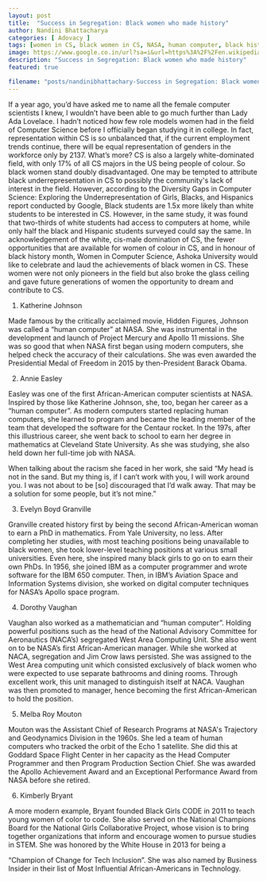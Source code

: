 ```yaml
---
layout: post
title:  "Success in Segregation: Black women who made history"
author: Nandini Bhattacharya
categories: [ Adovacy ]
tags: [women in CS, black women in CS, NASA, human computer, black history month,Katherine Johnson,Annie Easley,Evelyn Boyd Granville,Dorothy Vaughan,Melba Roy Mouton,Kimberly Bryant]
image: https://www.google.co.in/url?sa=i&url=https%3A%2F%2Fen.wikipedia.org%2Fwiki%2FAfrican-American_women_in_computer_science&psig=AOvVaw3U4H-hDEAVNrFgHiUSXWj8&ust=1646332212743000&source=images&cd=vfe&ved=2ahUKEwjw2IbHh6j2AhUIXWwGHQiODRkQjRx6BAgAEAk
description: "Success in Segregation: Black women who made history"
featured: true

filename: "posts/nandinibhattachary-Success in Segregation: Black women who made history"
---
```


If a year ago, you’d have asked me to name all the female computer scientists I knew, I wouldn’t
have been able to go much further than Lady Ada Lovelace. I hadn’t noticed how few role
models women had in the field of Computer Science before I officially began studying it in
college. In fact, representation within CS is so unbalanced that, if the current employment trends
continue, there will be equal representation of genders in the workforce only by 2137. What’s
more? CS is also a largely white-dominated field, with only 17% of all CS majors in the US
being people of colour. So black women stand doubly disadvantaged.
One may be tempted to attribute black underrepresentation in CS to possibly the community&#39;s
lack of interest in the field. However, according to the Diversity Gaps in Computer Science:
Exploring the Underrepresentation of Girls, Blacks, and Hispanics report conducted by Google,
Black students are 1.5x more likely than white students to be interested in CS. However, in the
same study, it was found that two-thirds of white students had access to computers at home,
while only half the black and Hispanic students surveyed could say the same.
In acknowledgement of the white, cis-male domination of CS, the fewer opportunities that are
available for women of colour in CS, and in honour of black history month, Women in Computer
Science, Ashoka University would like to celebrate and laud the achievements of black women
in CS. These women were not only pioneers in the field but also broke the glass ceiling and gave
future generations of women the opportunity to dream and contribute to CS.

1) Katherine Johnson

Made famous by the critically acclaimed movie, Hidden Figures, Johnson was called a “human
computer” at NASA. She was instrumental in the development and launch of Project Mercury
and Apollo 11 missions. She was so good that when NASA first began using modern computers,
she helped check the accuracy of their calculations. She was even awarded the Presidential
Medal of Freedom in 2015 by then-President Barack Obama.

2) Annie Easley

Easley was one of the first African-American computer scientists at NASA. Inspired by those
like Katherine Johnson, she, too, began her career as a “human computer”. As modern computers
started replacing human computers, she learned to program and became the leading member of
the team that developed the software for the Centaur rocket. In the 197s, after this illustrious
career, she went back to school to earn her degree in mathematics at Cleveland State University.
As she was studying, she also held down her full-time job with NASA.

When talking about the racism she faced in her work, she said “My head is not in the sand. But
my thing is, if I can’t work with you, I will work around you. I was not about to be [so]
discouraged that I’d walk away. That may be a solution for some people, but it’s not mine.”

3) Evelyn Boyd Granville

Granville created history first by being the second African-American woman to earn a PhD in
mathematics. From Yale University, no less. After completing her studies, with most teaching
positions being unavailable to black women, she took lower-level teaching positions at various
small universities. Even here, she inspired many black girls to go on to earn their own PhDs.
In 1956, she joined IBM as a computer programmer and wrote software for the IBM 650
computer. Then, in IBM’s Aviation Space and Information Systems division, she worked on
digital computer techniques for NASA’s Apollo space program.

4) Dorothy Vaughan

Vaughan also worked as a mathematician and “human computer”. Holding powerful positions
such as the head of the National Advisory Committee for Aeronautics (NACA’s) segregated
West Area Computing Unit. She also went on to be NASA’s first African-American manager.
While she worked at NACA, segregation and Jim Crow laws persisted. She was assigned to the
West Area computing unit which consisted exclusively of black women who were expected to
use separate bathrooms and dining rooms. Through excellent work, this unit managed to
distinguish itself at NACA. Vaughan was then promoted to manager, hence becoming the first
African-American to hold the position.

5) Melba Roy Mouton

Mouton was the Assistant Chief of Research Programs at NASA&#39;s Trajectory and Geodynamics
Division in the 1960s. She led a team of human computers who tracked the orbit of the Echo 1
satellite. She did this at Goddard Space Flight Center in her capacity as the Head Computer
Programmer and then Program Production Section Chief. She was awarded the Apollo
Achievement Award and an Exceptional Performance Award from NASA before she retired.

6) Kimberly Bryant

A more modern example, Bryant founded Black Girls CODE in 2011 to teach young women of
color to code. She also served on the National Champions Board for the National Girls
Collaborative Project, whose vision is to bring together organizations that inform and encourage
women to pursue studies in STEM. She was honored by the White House in 2013 for being a

“Champion of Change for Tech Inclusion”. She was also named by Business Insider in their list
of Most Influential African-Americans in Technology.
